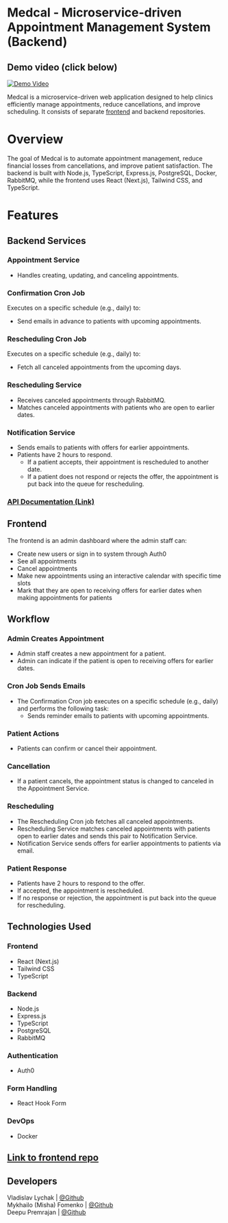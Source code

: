 # Medcal - Microservice-driven Appointment Management System (Backend)

## Demo video (click below)

[![Demo Video](https://i.ytimg.com/vi/uyZQT91QNSE/hqdefault.jpg?sqp=-oaymwE1CKgBEF5IVfKriqkDKAgBFQAAiEIYAXABwAEG8AEB-AH-CYAC0AWKAgwIABABGGUgZShlMA8=\u0026rs=AOn4CLCe_YkhomzQFSSNXnJ-pNfjI7EOTg)](https://www.youtube.com/watch?v=uyZQT91QNSE&ab_channel=VladislavLychak)

Medcal is a microservice-driven web application designed to help clinics efficiently manage appointments, reduce cancellations, and improve scheduling. It consists of separate [frontend](https://github.com/hackademic-io/medcal-frontend) and backend repositories.

# Overview

The goal of Medcal is to automate appointment management, reduce financial losses from cancellations, and improve patient satisfaction. The backend is built with Node.js, TypeScript, Express.js, PostgreSQL, Docker, RabbitMQ, while the frontend uses React (Next.js), Tailwind CSS, and TypeScript.

# Features

## Backend Services

### Appointment Service

- Handles creating, updating, and canceling appointments.

### Confirmation Cron Job

Executes on a specific schedule (e.g., daily) to:

- Send emails in advance to patients with upcoming appointments.

### Rescheduling Cron Job

Executes on a specific schedule (e.g., daily) to:

- Fetch all canceled appointments from the upcoming days.

### Rescheduling Service

- Receives canceled appointments through RabbitMQ.
- Matches canceled appointments with patients who are open to earlier dates.

### Notification Service

- Sends emails to patients with offers for earlier appointments.
- Patients have 2 hours to respond.
  - If a patient accepts, their appointment is rescheduled to another date.
  - If a patient does not respond or rejects the offer, the appointment is put back into the queue for rescheduling.

### [API Documentation (Link)](https://medcal-swagger-docs.netlify.app/)

## Frontend

The frontend is an admin dashboard where the admin staff can:

- Create new users or sign in to system through Auth0
- See all appointments
- Cancel appointments
- Make new appointments using an interactive calendar with specific time slots
- Mark that they are open to receiving offers for earlier dates when making appointments for patients

## Workflow

### Admin Creates Appointment

- Admin staff creates a new appointment for a patient.
- Admin can indicate if the patient is open to receiving offers for earlier dates.

### Cron Job Sends Emails

- The Confirmation Cron job executes on a specific schedule (e.g., daily) and performs the following task:
  - Sends reminder emails to patients with upcoming appointments.

### Patient Actions

- Patients can confirm or cancel their appointment.

### Cancellation

- If a patient cancels, the appointment status is changed to canceled in the Appointment Service.

### Rescheduling

- The Rescheduling Cron job fetches all canceled appointments.
- Rescheduling Service matches canceled appointments with patients open to earlier dates and sends this pair to Notification Service.
- Notification Service sends offers for earlier appointments to patients via email.

### Patient Response

- Patients have 2 hours to respond to the offer.
- If accepted, the appointment is rescheduled.
- If no response or rejection, the appointment is put back into the queue for rescheduling.

## Technologies Used

### Frontend

- React (Next.js)
- Tailwind CSS
- TypeScript

### Backend

- Node.js
- Express.js
- TypeScript
- PostgreSQL
- RabbitMQ

### Authentication

- Auth0

### Form Handling

- React Hook Form

### DevOps

- Docker

## [Link to frontend repo](https://github.com/hackademic-io/medcal-frontend)

## Developers

Vladislav Lychak | [@Github](https://github.com/LychakVlad) <br />
Mykhailo (Misha) Fomenko | [@Github](https://github.com/MishaFomenko) <br />
Deepu Premrajan | [@Github](https://github.com/deepu-premrajan) <br />
